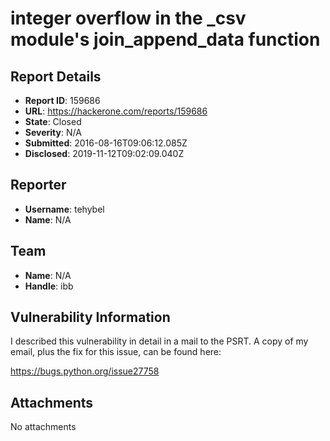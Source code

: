 # integer overflow in the _csv module's join_append_data function

## Report Details
- **Report ID**: 159686
- **URL**: https://hackerone.com/reports/159686
- **State**: Closed
- **Severity**: N/A
- **Submitted**: 2016-08-16T09:06:12.085Z
- **Disclosed**: 2019-11-12T09:02:09.040Z

## Reporter
- **Username**: tehybel
- **Name**: N/A

## Team
- **Name**: N/A
- **Handle**: ibb

## Vulnerability Information
I described this vulnerability in detail in a mail to the PSRT. A copy of my email, plus the fix for this issue, can be found here:

https://bugs.python.org/issue27758

## Attachments
No attachments
